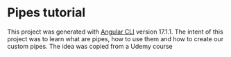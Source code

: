 # Pipes tutorial

This project was generated with [Angular CLI](https://github.com/angular/angular-cli) version 17.1.1.
The intent of this project was to learn what are pipes, how to use them and how to create our custom pipes. The idea was copied from a Udemy course